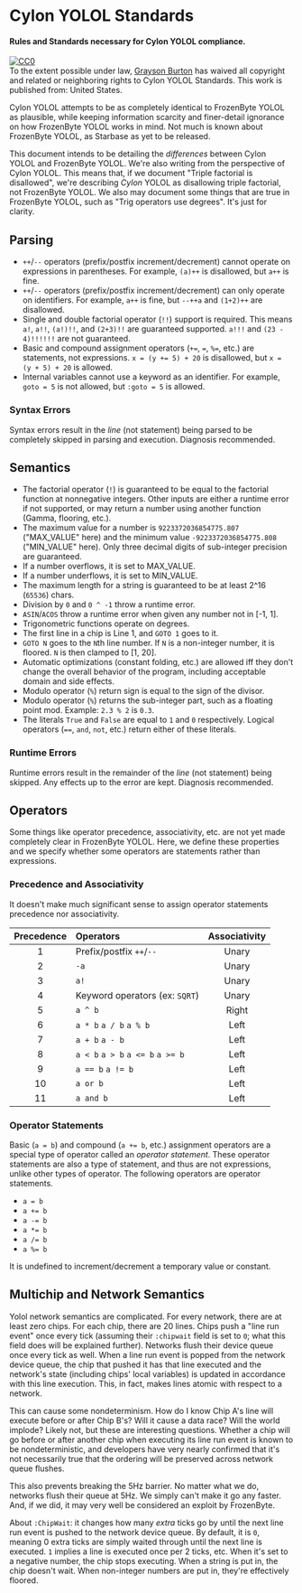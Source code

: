 # Cylon YOLOL Standards
#### Rules and Standards necessary for Cylon YOLOL compliance.

<p xmlns:dct="http://purl.org/dc/terms/" xmlns:vcard="http://www.w3.org/2001/vcard-rdf/3.0#">
  <a rel="license"
     href="http://creativecommons.org/publicdomain/zero/1.0/">
    <img src="http://i.creativecommons.org/p/zero/1.0/88x31.png" style="border-style: none;" alt="CC0" />
  </a>
  <br />
  To the extent possible under law,
  <a rel="dct:publisher"
     href="https://github.com/ocornoc">
    <span property="dct:title">Grayson Burton</span></a>
  has waived all copyright and related or neighboring rights to
  <span property="dct:title">Cylon YOLOL Standards</span>.
This work is published from:
<span property="vcard:Country" datatype="dct:ISO3166"
      content="US" about="https://github.com/ocornoc">
  United States</span>.
</p>

Cylon YOLOL attempts to be as completely identical to FrozenByte YOLOL as plausible, while keeping information scarcity and finer-detail ignorance on how FrozenByte YOLOL works in mind.
Not much is known about FrozenByte YOLOL, as Starbase as yet to be released.

This document intends to be detailing the _differences_ between Cylon YOLOL and FrozenByte YOLOL. We're also writing from the perspective of Cylon YOLOL.
This means that, if we document "Triple factorial is disallowed", we're describing _Cylon_ YOLOL as disallowing triple factorial, not FrozenByte YOLOL.
We also may document some things that are true in FrozenByte YOLOL, such as "Trig operators use degrees". It's just for clarity.

## Parsing

 * `++`/`--` operators (prefix/postfix increment/decrement) cannot operate on expressions in parentheses. For example, `(a)++` is disallowed, but `a++` is fine.
 * `++`/`--` operators (prefix/postfix increment/decrement) can only operate on identifiers. For example, `a++` is fine, but `--++a` and `(1+2)++` are disallowed.
 * Single and double factorial operator (`!!`) support is required. This means `a!`, `a!!`, `(a!)!!`, and `(2+3)!!` are guaranteed supported. `a!!!` and `(23 - 4)!!!!!!` are not guaranteed.
 * Basic and compound assignment operators (`+=`, `=`, `%=`, etc.) are statements, not expressions. `x = (y += 5) + 20` is disallowed, but `x = (y + 5) + 20` is allowed.
 * Internal variables cannot use a keyword as an identifier. For example, `goto = 5` is not allowed, but `:goto = 5` is allowed.

### Syntax Errors

Syntax errors result in the _line_ (not statement) being parsed to be completely skipped in parsing and execution. Diagnosis recommended.

## Semantics

 * The factorial operator (`!`) is guaranteed to be equal to the factorial function at nonnegative integers. Other inputs are either a runtime error if not supported, or may return a number using another function (Gamma, flooring, etc.).
 * The maximum value for a number is `9223372036854775.807` ("MAX_VALUE" here) and the minimum value `-9223372036854775.808` ("MIN_VALUE" here). Only three decimal digits of sub-integer precision are guaranteed.
 * If a number overflows, it is set to MAX_VALUE.
 * If a number underflows, it is set to MIN_VALUE.
 * The maximum length for a string is guaranteed to be at least 2^16 (`65536`) chars.
 * Division by `0` and `0 ^ -1` throw a runtime error.
 * `ASIN`/`ACOS` throw a runtime error when given any number not in [-1, 1].
 * Trigonometric functions operate on degrees.
 * The first line in a chip is Line 1, and `GOTO 1` goes to it.
 * `GOTO N` goes to the `N`th line number. If `N` is a non-integer number, it is floored. `N` is then clamped to [1, 20].
 * Automatic optimizations (constant folding, etc.) are allowed iff they don't change the overall behavior of the program, including acceptable domain and side effects.
 * Modulo operator (`%`) return sign is equal to the sign of the divisor.
 * Modulo operator (`%`) returns the sub-integer part, such as a floating point mod. Example: `2.3 % 2` is `0.3`.
 * The literals `True` and `False` are equal to `1` and `0` respectively. Logical operators (`==`, `and`, `not`, etc.) return either of these literals.

### Runtime Errors

Runtime errors result in the remainder of the _line_ (not statement) being skipped. Any effects up to the error are kept. Diagnosis recommended.

## Operators

Some things like operator precedence, associativity, etc. are not yet made completely clear in FrozenByte YOLOL. Here, we define these properties and we specify whether some operators are statements rather than expressions.

### Precedence and Associativity

It doesn't make much significant sense to assign operator statements precedence nor associativity.

| Precedence | Operators                        | Associativity |
|:----------:|:---------------------------------|:-------------:|
| 1          | Prefix/postfix `++`/`--`         | Unary         |
| 2          | `-a`                             | Unary         |
| 3          | `a!`                             | Unary         |
| 4          | Keyword operators (ex: `SQRT`)   | Unary         |
| 5          | `a ^ b`                          | Right         |
| 6          | `a * b` `a / b` `a % b`          | Left          |
| 7          | `a + b` `a - b`                  | Left          |
| 8          | `a < b` `a > b` `a <= b` `a >= b`| Left          |
| 9          | `a == b` `a != b`                | Left          |
| 10         | `a or b`                         | Left          |
| 11         | `a and b`                        | Left          |

### Operator Statements

Basic (`a = b`) and compound (`a += b`, etc.) assignment operators are a special type of operator called an _operator statement_. These operator statements are also a type of statement, and thus are not expressions, unlike other types of operator. The following operators are operator statements.
 * `a = b`
 * `a += b`
 * `a -= b`
 * `a *= b`
 * `a /= b`
 * `a %= b`

It is undefined to increment/decrement a temporary value or constant.

## Multichip and Network Semantics

Yolol network semantics are complicated. For every network, there are at least zero chips. For each chip, there are 20 lines. Chips push a "line run event" once every tick (assuming their `:chipwait` field is set to `0`; what this field does will be explained further). Networks flush their device queue once every tick as well. When a line run event is popped from the network device queue, the chip that pushed it has that line executed and the network's state (including chips' local variables) is updated in accordance with this line execution. This, in fact, makes lines atomic with respect to a network.

This can cause some nondeterminism. How do I know Chip A's line will execute before or after Chip B's? Will it cause a data race? Will the world implode? Likely not, but these are interesting questions. Whether a chip will go before or after another chip when executing its line run event is known to be nondeterministic, and developers have very nearly confirmed that it's not necessarily true that the ordering will be preserved across network queue flushes.

This also prevents breaking the 5Hz barrier. No matter what we do, networks flush their queue at 5Hz. We simply can't make it go any faster. And, if we did, it may very well be considered an exploit by FrozenByte.

About `:ChipWait`: it changes how many _extra_ ticks go by until the next line run event is pushed to the network device queue. By default, it is `0`, meaning 0 extra ticks are simply waited through until the next line is executed. `1` implies a line is executed once per 2 ticks, etc. When it's set to a negative number, the chip stops executing. When a string is put in, the chip doesn't wait. When non-integer numbers are put in, they're effectively floored.
